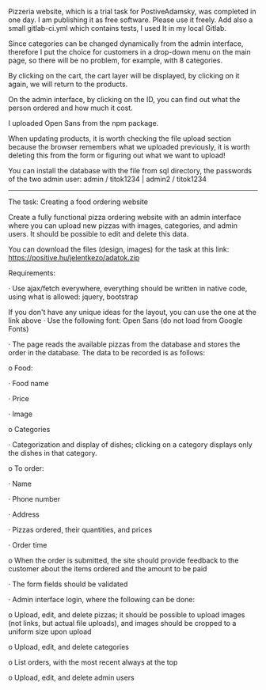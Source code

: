 Pizzeria website, which is a trial task for PostiveAdamsky, was completed in one day. I am publishing it as free software. Please use it freely.
Add also a small gitlab-ci.yml which contains tests, I used It in my local Gitlab.

Since categories can be changed dynamically from the admin interface,
therefore I put the choice for customers in a drop-down menu on the main page, so there will be no problem, for example, with 8 categories.

By clicking on the cart, the cart layer will be displayed, by clicking on it again, we will return to the products.

On the admin interface, by clicking on the ID, you can find out what the person ordered and how much it cost.

I uploaded Open Sans from the npm package.

When updating products, it is worth checking the file upload section
because the browser remembers what we uploaded previously, it is worth deleting this from the form or figuring out what we want to upload!


You can install the database with the file from sql directory, the passwords of the two admin user:
admin / titok1234   |
admin2 / titok1234

----------------------------------------------------------------------------------------------------------------------------

The task: Creating a food ordering website

Create a fully functional pizza ordering website with an admin interface where you can upload new pizzas with images, categories, and admin users. It should be possible to edit and delete this data.

You can download the files (design, images) for the task at this link: https://positive.hu/jelentkezo/adatok.zip

 

Requirements:

·                    Use ajax/fetch everywhere, everything should be written in native code, using what is allowed: jquery, bootstrap

If you don't have any unique ideas for the layout, you can use the one at the link above
·                    Use the following font: Open Sans (do not load from Google Fonts)

·                    The page reads the available pizzas from the database and stores the order in the database. The data to be recorded is as follows:

o        Food:

·                    Food name

·                    Price

·                    Image

o        Categories

·                    Categorization and display of dishes; clicking on a category displays only the dishes in that category.

o        To order:

·                    Name

·                    Phone number

·                    Address

·                    Pizzas ordered, their quantities, and prices

·                    Order time

o        When the order is submitted, the site should provide feedback to the customer about the items ordered and the amount to be paid

·                    The form fields should be validated

·                     Admin interface login, where the following can be done:

o         Upload, edit, and delete pizzas; it should be possible to upload images (not links, but actual file uploads), and images should be cropped to a uniform size upon upload

o        Upload, edit, and delete categories

o        List orders, with the most recent always at the top

o        Upload, edit, and delete admin users
